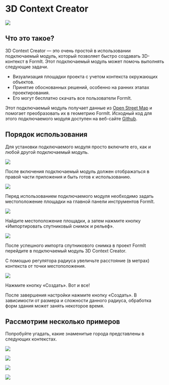 # 3D Context Creator

![](../../.gitbook/assets/contextcreator1.gif)

## Что это такое?

3D Context Creator — это очень простой в использовании подключаемый модуль, который позволяет быстро создавать 3D-контекст в FormIt. Этот подключаемый модуль может помочь выполнять следующие задачи.

* Визуализация площадки проекта с учетом контекста окружающих объектов.
* Принятие обоснованных решений, особенно на ранних этапах проектирования.
* Его могут бесплатно скачать все пользователи FormIt.&#x20;

Этот подключаемый модуль получает данные из [Open Street Map](https://www.openstreetmap.org/about) и помогает преобразовать их в геометрию FormIt. Исходный код для этого подключаемого модуля доступен на веб-сайте [Github](https://github.com/matterlab-co/FormIt-Context-Plugin).&#x20;

## Порядок использования

Для установки подключаемого модуля просто включите его, как и любой другой подключаемый модуль.

![](../../.gitbook/assets/contextcreator3.png)

После включения подключаемый модуль должен отображаться в правой части приложения и быть готов к использованию.

![](../../.gitbook/assets/formitUI.PNG)

Перед использованием подключаемого модуля необходимо задать местоположение площадки на главной панели инструментов FormIt.

![](<../../.gitbook/assets/image (76).png>)

Найдите местоположение площадки, а затем нажмите кнопку «Импортировать спутниковый снимок и рельеф».

![](<../../.gitbook/assets/image (77).png>)

После успешного импорта спутникового снимка в проект FormIt перейдите в подключаемый модуль 3D Context Creator.

С помощью регулятора радиуса увеличьте расстояние (в метрах) контекста от точки местоположения.

![](../../.gitbook/assets/contextcreator7.png)

Нажмите кнопку «Создать». Вот и все!

После завершения настройки нажмите кнопку «Создать». В зависимости от размера и сложности данного радиуса, обработка форм здания может занять некоторое время.

## **Рассмотрим несколько примеров**

Попробуйте угадать, какие знаменитые города представлены в следующих контекстах.

![](<../../.gitbook/assets/image (2).png>)

![](<../../.gitbook/assets/image (34).png>)

![](<../../.gitbook/assets/image (13).png>)

![](<../../.gitbook/assets/image (59).png>)
